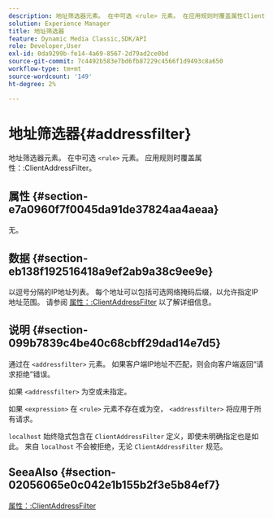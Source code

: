 ```yaml
---
description: 地址筛选器元素。 在中可选 <rule> 元素。 在应用规则时覆盖属性ClientAddressFilter。
solution: Experience Manager
title: 地址筛选器
feature: Dynamic Media Classic,SDK/API
role: Developer,User
exl-id: 0da9299b-fe14-4a69-8567-2d79ad2ce0bd
source-git-commit: 7c4492b583e7bd6fb87229c4566f1d9493c8a650
workflow-type: tm+mt
source-wordcount: '149'
ht-degree: 2%

---
```


# 地址筛选器{#addressfilter}

地址筛选器元素。 在中可选 `<rule>` 元素。 应用规则时覆盖属性：:ClientAddressFilter。

## 属性 {#section-e7a0960f7f0045da91de37824aa4aeaa}

无。

## 数据 {#section-eb138f192516418a9ef2ab9a38c9ee9e}

以逗号分隔的IP地址列表。 每个地址可以包括可选网络掩码后缀，以允许指定IP地址范围。 请参阅 [属性：:ClientAddressFilter](/help/aem-is-ir-api/ir-api/material-cat/image-rendering-api-ref/c-ir-material-catalog/c-ir-attributes-reference/r-ir-clientaddressfilter.md) 以了解详细信息。

## 说明 {#section-099b7839c4be40c68cbff29dad14e7d5}

通过在 `<addressfilter>` 元素。 如果客户端IP地址不匹配，则会向客户端返回“请求拒绝”错误。

如果 `<addressfilter>` 为空或未指定。

如果 `<expression>` 在 `<rule>` 元素不存在或为空， `<addressfilter>` 将应用于所有请求。

`localhost` 始终隐式包含在 `ClientAddressFilter` 定义，即使未明确指定也是如此。 来自 `localhost` 不会被拒绝，无论 `ClientAddressFilter` 规范。

## SeeaAlso {#section-02056065e0c042e1b155b2f3e5b84ef7}

[属性：:ClientAddressFilter](../../../../../ir-api/material-cat/image-rendering-api-ref/c-ir-material-catalog/c-ir-attributes-reference/r-ir-clientaddressfilter.md#reference-52a541cec0b0424faf263d1fb4946b5f)
